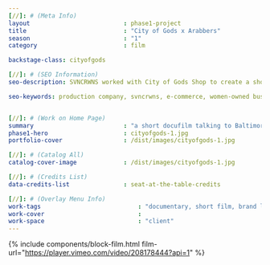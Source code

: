 ```yaml
---
[//]: # (Meta Info)
layout 							: phase1-project
title 							: "City of Gods x Arabbers"
season                          : "1"
category 						: film

backstage-class: cityofgods

[//]: # (SEO Information)
seo-description: SVNCRWNS worked with City of Gods Shop to create a short film sharing the story of the Baltimore Arabbers, a multi-generational owned produce stand delivering fresh food throughout Baltimore, MD.

seo-keywords: production company, svncrwns, e-commerce, women-owned businesses, creative team, consulting, business operations, launch my brand, manage my brand, photography, videography, special projects


[//]: # (Work on Home Page)
summary                         : "a short docufilm talking to Baltimore Arabbers, local produce providers"
phase1-hero                     : cityofgods-1.jpg
portfolio-cover 				: /dist/images/cityofgods-1.jpg

[//]: # (Catalog All)
catalog-cover-image				: /dist/images/cityofgods-1.jpg

[//]: # (Credits List)
data-credits-list 				: seat-at-the-table-credits

[//]: # (Overlay Menu Info)
work-tags 							: "documentary, short film, brand lifestyle content"
work-cover							:
work-space 							: "client"
---
```

{% include components/block-film.html film-url="https://player.vimeo.com/video/208178444?api=1" %}
